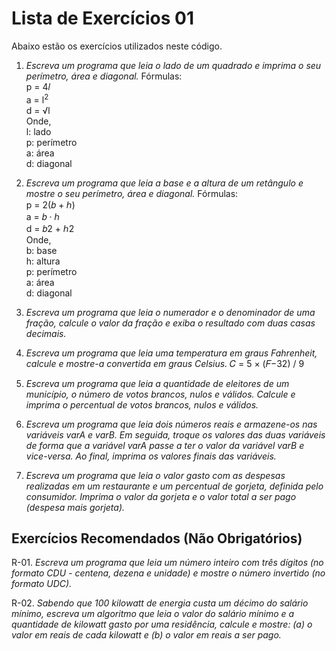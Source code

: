 # Lista de Exercícios 01

Abaixo estão os exercícios utilizados neste código.

01. _Escreva um programa que leia o lado de um quadrado e imprima o seu perímetro, área e diagonal._
Fórmulas:</br>
p = 4𝑙 </br>
a = l<sup>2</sup> </br>
d = &#8730;l </br>
Onde, </br>
l: lado </br>
p: perímetro </br>
a: área </br>
d: diagonal </br>

02. _Escreva um programa que leia a base e a altura de um retângulo e mostre o seu perímetro, área e diagonal._
Fórmulas: </br>
p = 2(𝑏 + ℎ) </br>
a = 𝑏 · ℎ </br>
d = 𝑏2 + ℎ2 </br>
Onde, </br>
b: base </br>
h: altura </br>
p: perímetro </br>
a: área </br>
d: diagonal </br>

03. _Escreva um programa que leia o numerador e o denominador de uma fração, calcule o valor da fração e exiba o resultado com duas casas decimais._

04. _Escreva um programa que leia uma temperatura em graus Fahrenheit, calcule e mostre-a convertida em graus Celsius._
𝐶 = 5 × (𝐹−32) / 9

05. _Escreva um programa que leia a quantidade de eleitores de um município, o número de votos brancos, nulos e válidos. Calcule e imprima o percentual de votos brancos, nulos e válidos._

06. _Escreva um programa que leia dois números reais e armazene-os nas variáveis varA e varB. Em seguida, troque os valores das duas variáveis de forma que a variável varA passe a ter o valor da variável varB e vice-versa. Ao final, imprima os valores finais das variáveis._

07. _Escreva um programa que leia o valor gasto com as despesas realizadas em um restaurante e um percentual de gorjeta, definida pelo consumidor. Imprima o valor da gorjeta e o valor total a ser pago (despesa mais gorjeta)._

## Exercícios Recomendados (Não Obrigatórios)

R-01. _Escreva um programa que leia um número inteiro com três dígitos (no formato CDU - centena, dezena e unidade) e mostre o número invertido (no formato UDC)._

R-02. _Sabendo que 100 kilowatt de energia custa um décimo do salário mínimo, escreva um algoritmo que leia o valor do salário mínimo e a quantidade de kilowatt gasto por uma residência, calcule e mostre: (a) o valor em reais de cada kilowatt e (b) o valor em reais a ser pago._
